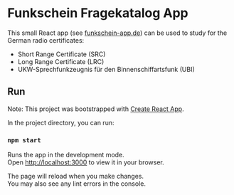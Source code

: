 # Funkschein Fragekatalog App

This small React app (see [funkschein-app.de](funkschein-app.de)) can be used to study for the German radio certificates: 
* Short Range Certificate (SRC)
* Long Range Certificate (LRC)
* UKW-Sprechfunkzeugnis für den Binnenschiffartsfunk (UBI)


## Run

Note: This project was bootstrapped with [Create React App](https://github.com/facebook/create-react-app).

In the project directory, you can run:

### `npm start`

Runs the app in the development mode.\
Open [http://localhost:3000](http://localhost:3000) to view it in your browser.

The page will reload when you make changes.\
You may also see any lint errors in the console.